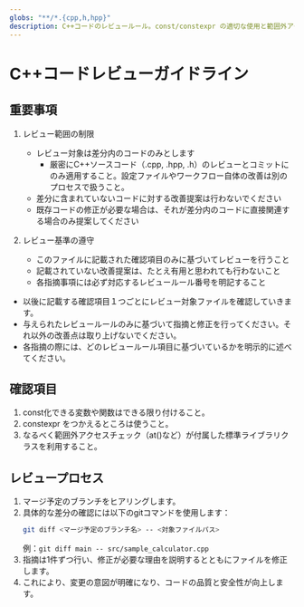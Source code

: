 ```yaml
---
globs: "**/*.{cpp,h,hpp}"
description: C++コードのレビュールール。const/constexpr の適切な使用と範囲外アクセスチェックに焦点を当てたガイドライン。
---
```


# C++コードレビューガイドライン

## 重要事項

1. レビュー範囲の制限
   - レビュー対象は差分内のコードのみとします
      - 厳密にC++ソースコード（.cpp, .hpp, .h）のレビューとコミットにのみ適用すること。設定ファイルやワークフロー自体の改善は別のプロセスで扱うこと。
   - 差分に含まれていないコードに対する改善提案は行わないでください
   - 既存コードの修正が必要な場合は、それが差分内のコードに直接関連する場合のみ提案してください

2. レビュー基準の遵守
   - このファイルに記載された確認項目のみに基づいてレビューを行うこと
   - 記載されていない改善提案は、たとえ有用と思われても行わないこと
   - 各指摘事項には必ず対応するレビュールール番号を明記すること
- 以後に記載する確認項目１つごとにレビュー対象ファイルを確認していきます。
- 与えられたレビュールールのみに基づいて指摘と修正を行ってください。それ以外の改善点は取り上げないでください。
- 各指摘の際には、どのレビュールール項目に基づいているかを明示的に述べてください。

## 確認項目

1. const化できる変数や関数はできる限り付けること。
2. constexpr をつかえるところは使うこと。
3. なるべく範囲外アクセスチェック（at()など）が付属した標準ライブラリクラスを利用すること。

## レビュープロセス

1. マージ予定のブランチをヒアリングします。
2. 具体的な差分の確認には以下のgitコマンドを使用します：
   ```bash
   git diff <マージ予定のブランチ名> -- <対象ファイルパス>
   ```
   例：`git diff main -- src/sample_calculator.cpp`
3. 指摘は1件ずつ行い、修正が必要な理由を説明するとともにファイルを修正します。
4. これにより、変更の意図が明確になり、コードの品質と安全性が向上します。
